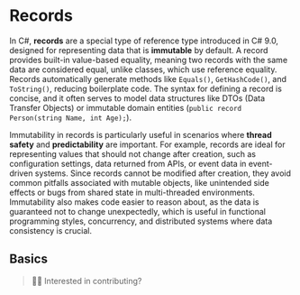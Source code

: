 # Records

In C#, **records** are a special type of reference type introduced in C# 9.0, designed for representing data that is **immutable** by default. A record provides built-in value-based equality, meaning two records with the same data are considered equal, unlike classes, which use reference equality. Records automatically generate methods like `Equals()`, `GetHashCode()`, and `ToString()`, reducing boilerplate code. The syntax for defining a record is concise, and it often serves to model data structures like DTOs (Data Transfer Objects) or immutable domain entities (`public record Person(string Name, int Age);`).

Immutability in records is particularly useful in scenarios where **thread safety** and **predictability** are important. For example, records are ideal for representing values that should not change after creation, such as configuration settings, data returned from APIs, or event data in event-driven systems. Since records cannot be modified after creation, they avoid common pitfalls associated with mutable objects, like unintended side effects or bugs from shared state in multi-threaded environments. Immutability also makes code easier to reason about, as the data is guaranteed not to change unexpectedly, which is useful in functional programming styles, concurrency, and distributed systems where data consistency is crucial.

## Basics

> 👋🏼 Interested in contributing?
